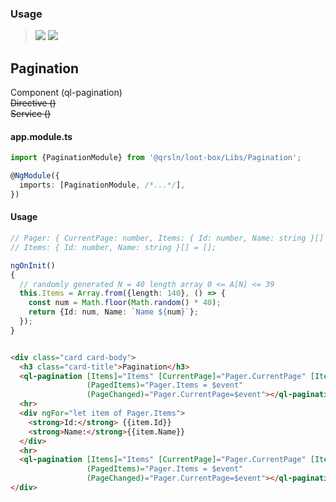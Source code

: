### Usage

> [![](https://img.shields.io/badge/Main-readme‌‌‌‌‌‌‌-white)](../../../readme.desc.md)
> [![](https://img.shields.io/badge/readme-white)](readme.md)

## Pagination

Component (ql-pagination)  
~~Directive ()~~  
~~Service ()~~

#### app.module.ts

```typescript
import {PaginationModule} from '@qrsln/loot-box/Libs/Pagination';

@NgModule({
  imports: [PaginationModule, /*...*/],
})
```  

#### Usage

```typescript
// Pager: { CurrentPage: number, Items: { Id: number, Name: string }[] } = {CurrentPage: 1, Items: []};
// Items: { Id: number, Name: string }[] = [];

ngOnInit()
{
  // randomly generated N = 40 length array 0 <= A[N] <= 39
  this.Items = Array.from({length: 140}, () => {
    const num = Math.floor(Math.random() * 40);
    return {Id: num, Name: `Name ${num}`};
  });
}
```   

```html

<div class="card card-body">
  <h3 class="card-title">Pagination</h3>
  <ql-pagination [Items]="Items" [CurrentPage]="Pager.CurrentPage" [ItemPerPage]="5" [MaxSize]="6"
                 (PagedItems)="Pager.Items = $event"
                 (PageChanged)="Pager.CurrentPage=$event"></ql-pagination>
  <hr>
  <div ngFor="let item of Pager.Items">
    <strong>Id:</strong> {{item.Id}}
    <strong>Name:</strong>{{item.Name}}
  </div>
  <hr>
  <ql-pagination [Items]="Items" [CurrentPage]="Pager.CurrentPage" [ItemPerPage]="5" [MaxSize]="6"
                 (PagedItems)="Pager.Items = $event"
                 (PageChanged)="Pager.CurrentPage=$event"></ql-pagination>
</div>
```

